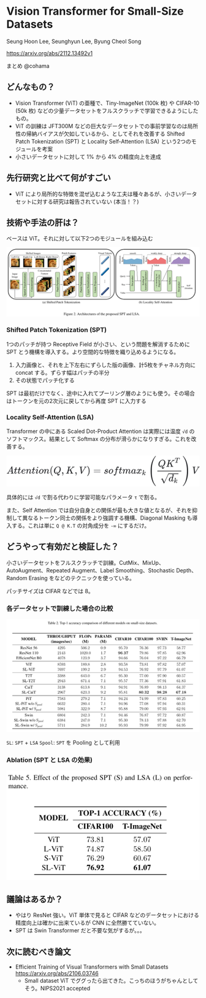 Vision Transformer for Small-Size Datasets
======

Seung Hoon Lee, Seunghyun Lee, Byung Cheol Song

https://arxiv.org/abs/2112.13492v1

まとめ @cohama


## どんなもの？

- Vision Transformer (ViT) の亜種で、Tiny-ImageNet (100k 枚) や CIFAR-10 (50k 枚) などの少量データセットをフルスクラッチで学習できるようにしたもの。
- ViT の訓練は JFT300M などの巨大なデータセットでの事前学習なのは局所性の帰納バイアスが欠如しているから、としてそれを改善する Shifted Patch Tokenization (SPT) と Locality Self-Attention (LSA) という2つのモジュールを考案
- 小さいデータセットに対して 1% から 4% の精度向上を達成

## 先行研究と比べて何がすごい

- ViT により局所的な特徴を混ぜ込むような工夫は種々あるが、小さいデータセットに対する研究は報告されていない (本当！？)

## 技術や手法の肝は？

ベースは ViT。それに対して以下2つのモジュールを組み込む

![](./vit_for_small_datasets/arch.png)

### Shifted Patch Tokenization (SPT)

1つのパッチが持つ Receptive Field が小さい、という問題を解消するために SPT とう機構を導入する。より空間的な特徴を織り込めるようになる。

1. 入力画像と、それを上下左右にずらした版の画像、計5枚をチャネル方向に concat する。ずらす幅はパッチの半分
2. その状態でパッチ化する

SPT は最初だけでなく、途中に入れてプーリング層のようにも使う。その場合はトークンを元の2次元に戻してから再度 SPT に入力する

### Locality Self-Attention (LSA)

Transformer の中にある Scaled Dot-Product Attention は実際には温度 `√d` のソフトマックス。結果として Softmax の分布が滑らかになりすぎる。これを改善する。

![](./vit_for_small_datasets/sdpa.png)

具体的には `√d` で割る代わりに学習可能なパラメータ `τ` で割る。

また、Self Attention では自分自身との関係が最も大きな値となるが、それを抑制して異なるトークン同士の関係をより強調する機構、Diagonal Masking も導入する。これは単に `Q @ K.T` の対角成分を `-∞` にするだけ。

## どうやって有効だと検証した？

小さいデータセットをフルスクラッチで訓練。CutMix、MixUp、AutoAugment、Repeated Augment、Label Smoothing、Stochastic Depth、Random Erasing をなどのテクニックを使っている。

パッチサイズは CIFAR などでは 8。

### 各データセットで訓練した場合の比較

![](./vit_for_small_datasets/result_summary.png)

`SL`: `SPT` + `LSA`
`Spool`: `SPT` を Pooling として利用

### Ablation (SPT と LSA の効果)

![](./vit_for_small_datasets/result_ablation.png)

## 議論はあるか？

- やはり ResNet 強い。ViT 単体で見ると CIFAR などのデータセットにおける精度向上は確かに出来ているが CNN に全然勝てていない。
- SPT は Swin Transformer だと不要な気がするが。。。

## 次に読むべき論文

- Efficient Training of Visual Transformers with Small Datasets https://arxiv.org/abs/2106.03746
  - Small dataset ViT でググったら出てきた。こっちのほうがちゃんとしてそう。NIPS2021 accepted
